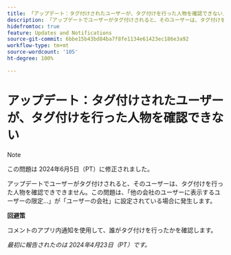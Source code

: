 ```yaml
---
title: 「アップデート：タグ付けされたユーザーが、タグ付けを行った人物を確認できない」
description: 「アップデートでユーザーがタグ付けされると、そのユーザーは、タグ付けを行った人物を確認できできません。この問題は、「他の会社のユーザーに表示するユーザーの限定...」が「ユーザーの会社」に設定されている場合に発生します。
hidefromtoc: true
feature: Updates and Notifications
source-git-commit: 6bbe15b43bd84ba7f8fe1134e61423ec186e3a92
workflow-type: tm+mt
source-wordcount: '105'
ht-degree: 100%

---
```



# アップデート：タグ付けされたユーザーが、タグ付けを行った人物を確認できない

>[!NOTE]
>
>この問題は 2024年6月5日（PT）に修正されました。

アップデートでユーザーがタグ付けされると、そのユーザーは、タグ付けを行った人物を確認できできません。この問題は、「他の会社のユーザーに表示するユーザーの限定...」が「ユーザーの会社」に設定されている場合に発生します。

**回避策**

コメントのアプリ内通知を使用して、誰がタグ付けを行ったかを確認します。

_最初に報告されたのは 2024年4月23日（PT）です。_

